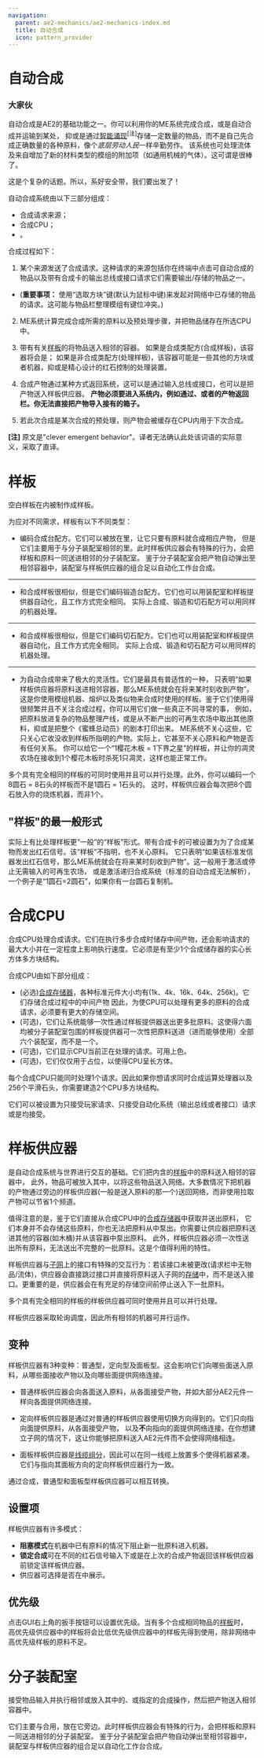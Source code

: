 ```yaml
---
navigation:
  parent: ae2-mechanics/ae2-mechanics-index.md
  title: 自动合成
  icon: pattern_provider
---
```


# 自动合成

### 大家伙

<GameScene zoom="4" interactive={true}>
  <ImportStructure src="../assets/assemblies/autocraft_setup_greebles.snbt" />
  <IsometricCamera yaw="195" pitch="30" />
</GameScene>

自动合成是AE2的基础功能之一。你可以利用你的ME系统完成合成，或是自动合成并运输到某处，
抑或是通过<u>智能涌现</u><sup>\[注\]</sup>存储一定数量的物品，而不是自己先合成正确数量的各种原料，像个*底层劳动人民*一样辛勤劳作。
该系统也可处理流体及来自增加了新的材料类型的模组的附加项（如通用机械的气体）。这可谓是很棒了。

这是个复杂的话题。所以，系好安全带，我们要出发了！

自动合成系统由以下三部分组成：
- 合成请求来源；
- 合成CPU；
- <ItemLink id="pattern_provider" />。

合成过程如下：

1.  某个来源发送了合成请求。这种请求的来源包括你在终端中点击可自动合成的物品以及带有合成卡的输出总线或接口请求它们需要输出/存储的物品之一。

*   (**重要事项：** 使用“选取方块”键(默认为鼠标中键)来发起对网络中已存储的物品的请求。这可能与物品栏整理模组有键位冲突。)

2.  ME系统计算完成合成所需的原料以及预处理步骤，并把物品储存在所选CPU中。

3.  带有有关[样板](../items-blocks-machines/patterns.md)的<ItemLink id="pattern_provider" />将物品送入相邻的容器。
    如果是合成类配方(合成样板)，该容器将会是<ItemLink id="molecular_assembler" />；
    如果是非合成类配方(处理样板)，该容器可能是一些其他的方块或者机器，抑或是精心设计的红石控制的处理装置。

4.  合成产物通过某种方式返回系统，这可以是通过输入总线或接口，也可以是把产物送入样板供应器。
    **产物必须要进入系统内，例如通过<ItemLink id="import_bus" />、<ItemLink id="interface" />或者<ItemLink id="pattern_provider" />的产物返回栏。你无法直接把产物导入接有<ItemLink id="storage_bus" />的箱子。**

5.  若此次合成是某次合成的预处理，则产物会被缓存在CPU内用于下次合成。

**\[注\]** 原文是"clever emergent behavior"。译者无法确认此处该词语的实际意义，采取了直译。

# 样板

<ItemImage id="crafting_pattern" scale="4" />

空白样板在<ItemLink id="pattern_encoding_terminal" />内被制作成样板。

为应对不同需求，样板有以下不同类型：

*   <ItemLink id="crafting_pattern" />编码合成台配方。它们可以被放在<ItemLink id="molecular_assembler" />里，让它只要有原料就合成相应产物，
但是它们主要用于与分子装配室相邻的<ItemLink id="pattern_provider" />里。此时样板供应器会有特殊的行为，会把样板和原料一同送进相邻的分子装配室。
鉴于分子装配室会把产物自动弹出至相邻容器中，装配室与样板供应器的组合足以自动化工作台合成。

***

*   <ItemLink id="smithing_table_pattern" />和合成样板很相似，但是它们编码锻造台配方。它们也可以用装配室和样板提供器自动化，且工作方式完全相同。
实际上合成、锻造和切石配方可以用同样的机器处理。

***

*   <ItemLink id="stonecutting_pattern" />和合成样板很相似，但是它们编码切石配方。它们也可以用装配室和样板提供器自动化，且工作方式完全相同。
实际上合成、锻造和切石配方可以用同样的机器处理。

***

*   <ItemLink id="processing_pattern" />为自动合成带来了极大的灵活性。它们是最具有普适性的一种，
只表明“如果样板供应器将原料送进相邻容器，那么ME系统就会在将来某时刻收到产物”。
这是你使用模组机器、熔炉以及类似物来合成时使用的样板。鉴于它们使用得很频繁并且不关注合成过程，你可以用它们做一些真正不同寻常的事，
例如，把原料放进复杂的物品整理产线，或是从不断产出的可再生农场中取出其他原料，抑或是把整个《蜜蜂总动员》的剧本打印出来。
ME系统不关心这些，它只关心它收没收到样板所指明的产物。实际上，它甚至不关心原料和产物是否有任何关系。
你可以给它一个“1樱花木板 = 1下界之星”的样板，并让你的凋灵农场在接收到1个樱花木板时杀死1只凋灵，这样也能正常工作。

多个具有完全相同的样板的<ItemLink id="pattern_provider" />可同时使用并且可以并行处理。此外，你可以编码一个8圆石 = 8石头的样板而不是1圆石 = 1石头的。
这时，样板供应器会每次把8个圆石放入你的烧炼机器，而非1个。

## "样板"的最一般形式

实际上有比处理样板更“一般”的“样板”形式。带有合成卡的<ItemLink id="level_emitter" />可被设置为为了合成某物而发出红石信号。该“样板”不指明，也不关心原料。
它只表明“如果该标准发信器发出红石信号，那么ME系统就会在将来某时刻收到产物”。这一般用于激活或停止无需输入的可再生农场，
或是激活递归合成系统（标准的自动合成无法解析），一个例子是“1圆石=2圆石”，如果你有一台圆石复制机。

# 合成CPU

<GameScene zoom="4" background="transparent">
  <ImportStructure src="../assets/assemblies/crafting_cpus.snbt" />
  <IsometricCamera yaw="195" pitch="30" />
</GameScene>
合成CPU处理合成请求。它们在执行多步合成时储存中间产物，还会影响请求的最大大小并在一定程度上影响执行速度。它必须是有至少1个合成储存器的实心长方体多方块结构。 

合成CPU由如下部分组成：

*   (必选)[合成存储器](../items-blocks-machines/crafting_cpu_multiblock.md)，各种标准元件大小均有(1k、4k、16k、64k、256k)。它们存储合成过程中的中间产物
因此，为使CPU可以处理有更多的原料的合成请求，必须要有更大的存储空间。
*   (可选)<ItemLink id="crafting_accelerator" />，它们让系统能够一次性通过样板提供器送出更多批原料。这使得六面均被分子装配室包围的样板提供器可一次性把原料送进（进而能够使用）全部六个装配室，而不是一个。
*   (可选)<ItemLink id="crafting_monitor" />，它们显示CPU当前正在处理的请求。可用<ItemLink id="color_applicator" />上色。
*   (可选)<ItemLink id="crafting_unit" />，它们仅仅用于占位，以使得CPU呈长方体。

每个合成CPU只能同时处理1个请求。因此如果你想请求同时合成运算处理器以及256个平滑石头，你需要建造2个CPU多方块结构。

它们可以被设置为只接受玩家请求、只接受自动化系统（输出总线或者接口）请求或是均接受。

# 样板供应器

<Row>
<BlockImage id="pattern_provider" scale="4" />

<BlockImage id="pattern_provider" p:push_direction="up" scale="4" />

<GameScene zoom="4" background="transparent">
  <ImportStructure src="../assets/blocks/cable_pattern_provider.snbt" />
</GameScene>
</Row>

<ItemLink id="pattern_provider" />是自动合成系统与世界进行交互的基础。它们把内含的[样板](../items-blocks-machines/patterns.md)中的原料送入相邻的容器中，
此外，物品可被放入其中，以将这些物品送入网络。大多数情况下把机器的产物通过旁边的样板供应器(一般是送入原料的那一个)送回网络，而非使用<ItemLink id="import_bus" />拉取产物可以节省1个频道。

值得注意的是，鉴于它们直接从合成CPU中的[合成存储器](../items-blocks-machines/crafting_cpu_multiblock.md#crafting-storage)中获取并送出原料，
它们本身并不会存储这些原料，你也无法把原料从中泵出。你需要让供应器把原料送进其他的容器(如木桶)并从该容器中泵出原料。
此外，样板供应器必须一次性送出所有原料，无法送出不完整的一批原料。这是个值得利用的特性。

样板供应器与[子网](../ae2-mechanics/subnetworks.md)上的接口有特殊的交互行为：若该接口未被更改(请求栏中无物品/流体)，供应器会直接跳过接口并直接将原料送入子网的[存储](../ae2-mechanics/import-export-storage.md)中，而不是送入接口。更重要的是，供应器会在有充足的存储空间前停止送入下一批原料。

多个具有完全相同的样板的样板供应器可同时使用并且可以并行处理。

样板供应器采取轮询调度，因此所有相邻的机器可并行运作。

## 变种

样板供应器有3种变种：普通型，定向型及面板型。这会影响它们向哪些面送入原料，从哪些面接收产物以及向哪些面提供网络连接。

*   普通样板供应器会向各面送入原料，从各面接受产物，并如大部分AE2元件一样向各面提供网络连接。

*   定向样板供应器是通过对普通的样板供应器使用<ItemLink id="certus_quartz_wrench" />切换方向得到的。它们只向指向面提供原料，从各面接受产物，
以及**不**向指向的面提供网络连接。在你想建立子网的情况下，这让你能够把原料送入AE2元件而不会使得网络相连。

*   面板样板供应器是[线缆组分](../ae2-mechanics/cable-subparts.md)，因此可以在同一线缆上放置多个使得机器紧凑。它们与指向其面板方向的定向样板供应器行为一致。

通过合成，普通型和面板型样板供应器可以相互转换。

## 设置项

样板供应器有许多模式：

*   **阻塞模式**在机器中已有原料的情况下阻止新一批原料进入机器。
*   **锁定合成**可在不同的红石信号输入下或是在上次的合成产物返回该样板供应器前锁定该样板供应器。
*   供应器可选择是否在<ItemLink id="pattern_access_terminal" />中展示。

## 优先级

点击GUI右上角的扳手按钮可以设置优先级。当有多个合成相同物品的[样板](../items-blocks-machines/patterns.md)时，
高优先级供应器中的样板将会比低优先级供应器中的样板先得到使用，除非网络中高优先级样板的原料不足。

# 分子装配室

<BlockImage id="molecular_assembler" scale="4" />

<ItemLink id="molecular_assembler" />接受物品输入并执行相邻<ItemLink id="pattern_provider" />或放入其中的<ItemLink id="crafting_pattern" />、<ItemLink id="smithing_table_pattern" />或<ItemLink id="stonecutting_pattern" />指定的合成操作，然后把产物送入相邻容器中。

它们主要与<ItemLink id="pattern_provider" />合用，放在它旁边。此时样板供应器会有特殊的行为，会把样板和原料一同送进相邻的分子装配室。
鉴于分子装配室会把产物自动弹出至相邻容器中，装配室与样板供应器的组合足以自动化工作台合成。

<GameScene zoom="4" background="transparent">
<ImportStructure src="../assets/assemblies/assembler_tower.snbt" />
<IsometricCamera yaw="195" pitch="30" />
</GameScene>